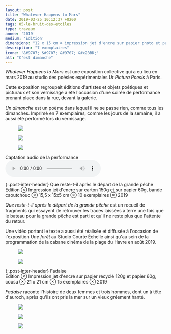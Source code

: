 ```yaml
---
layout: post
title: "Whatever Happens to Mars"
date: 2019-03-25 10:12:37 +0200
tags: 05-le-bruit-des-etoiles
type: travaux
annee: '2019'
medium: 'Édition'
dimensions: "12 x 15 cm ⊗ impression jet d'encre sur papier photo et papier 120g gris perle, agraphé"
description: "7 exemplaires"
icone: '&#9707; &#9707; &#9707; &#x2BBD;'
alt: "C'est dimanche"
---
```

*Whatever Happens to Mars* est une exposition collective qui a eu lieu en mars 2019 au studio des poésies expérimentales *Ut Pictura Poesis* à Paris.

Cette exposition regroupait éditions d'artistes et objets poétiques et picturaux et son vernissage a été l'occasion d'une soirée de performance prenant place dans la rue, devant la galerie.

*Un dimanche* est un poème dans lequel il ne se passe rien, comme tous les dimanches. Imprimé en 7 exemplaires, comme les jours de la semaine, il a aussi été performé lors du vernissage.

<figure><img class="photopost" src="{{site.baseurl}}/imgs/dimanche02.gif" onmouseover="this.src='{{site.baseurl}}/imgs/dimanche02.jpg'" onmouseout="this.src='{{site.baseurl}}/imgs/dimanche02.gif'" /></figure>
<figure><img class="photopost" src="{{site.baseurl}}/imgs/dimanche01.gif" onmouseover="this.src='{{site.baseurl}}/imgs/dimanche01.jpg'" onmouseout="this.src='{{site.baseurl}}/imgs/dimanche01.gif'" /></figure>
<figure><img class="photopost" src="{{site.baseurl}}/imgs/dimanche03.gif" onmouseover="this.src='{{site.baseurl}}/imgs/dimanche03.jpg'" onmouseout="this.src='{{site.baseurl}}/imgs/dimanche03.gif'" /></figure>

<figcaption>Captation audio de la performance</figcaption>
<audio controls>
<source src="../imgs/dimanche.wav">
</audio>

{:.post-inter-header}
<span class="post-inter-title">Que reste-t-il après le départ de la grande pêche</span><br>
<span class="post-meta">Édition ⊗ Impression jet d'encre sur carton 150g et sur papier 60g, bande caoutchouc ⊗ 15,5 x 15x5 cm ⊗ 10 exemplaires ⊗ 2019</span>

*Que reste-t-il après le départ de la grande pêche* est un recueil de fragments qui essayent de retrouver les traces laissées à terre une fois que le bateau pour la grande pêche est parti et qu'il ne reste plus que l'attente du retour.

Une vidéo portant le texte a aussi été réalisée et diffusée à l'occasion de l'exposition *Une forêt* au Studio Courte Échelle ainsi qu'au sein de la programmation de la cabane cinéma de la plage du Havre en août 2019.

<figure><img class="photopost" src="{{site.baseurl}}/imgs/peche01.gif" onmouseover="this.src='{{site.baseurl}}/imgs/peche01.jpg'" onmouseout="this.src='{{site.baseurl}}/imgs/peche01.gif'" /></figure>
<figure><img class="photopost" src="{{site.baseurl}}/imgs/peche02.gif" onmouseover="this.src='{{site.baseurl}}/imgs/peche02.jpg'" onmouseout="this.src='{{site.baseurl}}/imgs/peche02.gif'" /></figure>

{:.post-inter-header}
<span class="post-inter-title">Fadaise</span><br>
<span class="post-meta">Édition ⊗ Impression jet d'encre sur papier recyclé 120g et papier 60g, cousu ⊗ 21 x 21 cm ⊗ 15 exemplaires ⊗ 2019</span>

*Fadaise* raconte l'histoire de deux femmes et trois hommes, dont un à tête d'auroch, après qu'ils ont pris la mer sur un vieux gréement hanté.

<figure><img class="photopost" src="{{site.baseurl}}/imgs/fadaise.gif" onmouseover="this.src='{{site.baseurl}}/imgs/fadaise.jpg'" onmouseout="this.src='{{site.baseurl}}/imgs/fadaise.gif'" /></figure>
<figure><img class="photopost" src="{{site.baseurl}}/imgs/fadaise02.gif" onmouseover="this.src='{{site.baseurl}}/imgs/fadaise02.jpg'" onmouseout="this.src='{{site.baseurl}}/imgs/fadaise02.gif'" /></figure>
<figure><img class="photopost" src="{{site.baseurl}}/imgs/fadaise03.gif" onmouseover="this.src='{{site.baseurl}}/imgs/fadaise03.jpg'" onmouseout="this.src='{{site.baseurl}}/imgs/fadaise03.gif'" /></figure>
